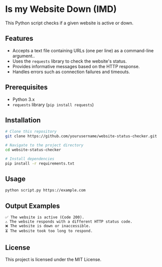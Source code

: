 # Is my Website Down (IMD)

This Python script checks if a given website is active or down.

## Features
- Accepts a text file containing URLs (one per line) as a command-line argument..
- Uses the `requests` library to check the website's status.
- Provides informative messages based on the HTTP response.
- Handles errors such as connection failures and timeouts.

## Prerequisites
- Python 3.x
- `requests` library (`pip install requests`)

## Installation
```bash
# Clone this repository
git clone https://github.com/yourusername/website-status-checker.git

# Navigate to the project directory
cd website-status-checker

# Install dependencies
pip install -r requirements.txt
```

## Usage
```bash
python script.py https://example.com
```

## Output Examples
```plaintext
✅ The website is active (Code 200).
⚠️ The website responds with a different HTTP status code.
❌ The website is down or inaccessible.
⏳ The website took too long to respond.
```

## License
This project is licensed under the MIT License.


